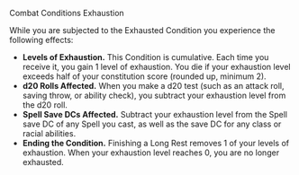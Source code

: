 Combat
Conditions
Exhaustion
        <p>While you are subjected to the Exhausted Condition you experience the following effects:</p>
        <ul>
          <li><strong>Levels of Exhaustion.</strong> This Condition is cumulative. Each time you receive it, you gain 1 level of exhaustion. You die if your exhaustion level exceeds half of your constitution score (rounded up, minimum 2).</li>
          <li><strong>d20 Rolls Affected.</strong> When you make a d20 test (such as an attack roll, saving throw, or ability check), you subtract your exhaustion level from the d20 roll.</li>
          <li><strong>Spell Save DCs Affected.</strong> Subtract your exhaustion level from the Spell save DC of any Spell you cast, as well as the save DC for any class or racial abilities.</li>
          <li><strong>Ending the Condition.</strong> Finishing a Long Rest removes 1 of your levels of exhaustion. When your exhaustion level reaches 0, you are no longer exhausted.</li>
        </ul>
